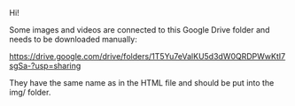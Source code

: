 Hi!

Some images and videos are connected to this Google Drive folder and needs to be downloaded manually:

https://drive.google.com/drive/folders/1T5Yu7eValKU5d3dW0QRDPWwKtI7sgSa-?usp=sharing 

They have the same name as in the HTML file and should be put into the img/ folder.

